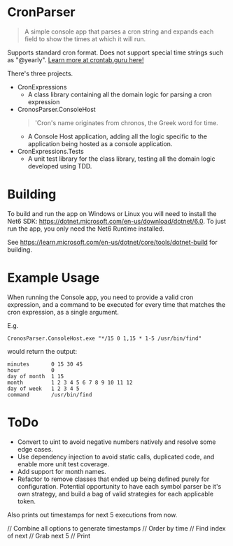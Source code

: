 # CronParser

> A simple console app that parses a cron string and expands each field to show the times at which it will run.

Supports standard cron format. Does not support special time strings such as "@yearly". [Learn more at crontab.guru here!](https://crontab.guru/)

There's three projects.
- CronExpressions
	- A class library containing all the domain logic for parsing a cron expression
- CronosParser.ConsoleHost
	> 'Cron's name originates from chronos, the Greek word for time.
	- A Console Host application, adding all the logic specific to the application being hosted as a console application.
- CronExpressions.Tests
	- A unit test library for the class library, testing all the domain logic developed using TDD.

# Building

To build and run the app on Windows or Linux you will need to install the Net6 SDK: https://dotnet.microsoft.com/en-us/download/dotnet/6.0.
To just run the app, you only need the Net6 Runtime installed.

See https://learn.microsoft.com/en-us/dotnet/core/tools/dotnet-build for building.

# Example Usage

When running the Console app, you need to provide a valid cron expression, and a command to be executed for every time that matches the cron expression, as a single argument.

E.g.
```console
CronosParser.ConsoleHost.exe "*/15 0 1,15 * 1-5 /usr/bin/find"
```

would return the output:

```console
minutes       0 15 30 45
hour          0
day of month  1 15
month         1 2 3 4 5 6 7 8 9 10 11 12
day of week   1 2 3 4 5
command       /usr/bin/find
```

# ToDo

- Convert to uint to avoid negative numbers natively and resolve some edge cases.
- Use dependency injection to avoid static calls, duplicated code, and enable more unit test coverage.
- Add support for month names.
- Refactor to remove classes that ended up being defined purely for configuration. Potential opportunity to have each symbol parser be it's own strategy, and build a bag of valid strategies for each applicable token.


Also prints out timestamps for next 5 executions from now.


// Combine all options to generate timestamps
// Order by time
// Find index of next
// Grab next 5
// Print